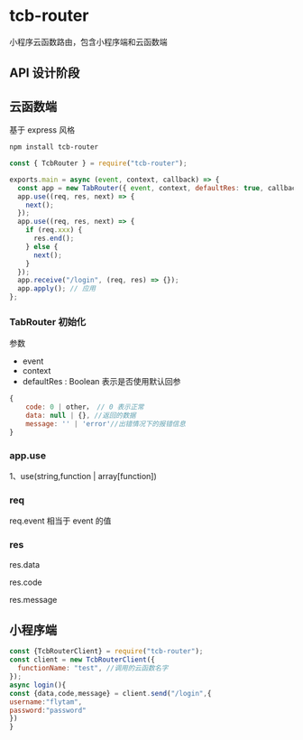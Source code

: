 # tcb-router

小程序云函数路由，包含小程序端和云函数端

## API 设计阶段

## 云函数端

基于 express 风格

```bash
npm install tcb-router
```

```javascript
const { TcbRouter } = require("tcb-router");

exports.main = async (event, context, callback) => {
  const app = new TabRouter({ event, context, defaultRes: true, callback });
  app.use((req, res, next) => {
    next();
  });
  app.use((req, res, next) => {
    if (req.xxx) {
      res.end();
    } else {
      next();
    }
  });
  app.receive("/login", (req, res) => {});
  app.apply(); // 应用
};
```

### TabRouter 初始化

参数

- event
- context
- defaultRes : Boolean 表示是否使用默认回参

```javascript
{
    code: 0 | other， // 0 表示正常
    data: null | {}, //返回的数据
    message: '' | 'error'//出错情况下的报错信息
}
```

### app.use

1、use(string,function | array[function])

### req

req.event 相当于 event 的值

### res

res.data

res.code

res.message

## 小程序端

```javascript
const {TcbRouterClient} = require("tcb-router");
const client = new TcbRouterClient({
  functionName: "test", //调用的云函数名字
});
async login(){
const {data,code,message} = client.send("/login",{
username:"flytam",
password:"password"
})
}
```
